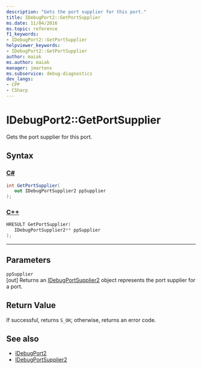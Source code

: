 ```yaml
---
description: "Gets the port supplier for this port."
title: IDebugPort2::GetPortSupplier
ms.date: 11/04/2016
ms.topic: reference
f1_keywords:
- IDebugPort2::GetPortSupplier
helpviewer_keywords:
- IDebugPort2::GetPortSupplier
author: maiak
ms.author: maiak
manager: jmartens
ms.subservice: debug-diagnostics
dev_langs:
- CPP
- CSharp
---
```

# IDebugPort2::GetPortSupplier

Gets the port supplier for this port.

## Syntax

### [C#](#tab/csharp)
```csharp
int GetPortSupplier( 
   out IDebugPortSupplier2 ppSupplier
);
```
### [C++](#tab/cpp)
```cpp
HRESULT GetPortSupplier( 
   IDebugPortSupplier2** ppSupplier
);
```
---

## Parameters
`ppSupplier`\
[out] Returns an [IDebugPortSupplier2](../../../extensibility/debugger/reference/idebugportsupplier2.md) object represents the port supplier for a port.

## Return Value
 If successful, returns `S_OK`; otherwise, returns an error code.

## See also
- [IDebugPort2](../../../extensibility/debugger/reference/idebugport2.md)
- [IDebugPortSupplier2](../../../extensibility/debugger/reference/idebugportsupplier2.md)
